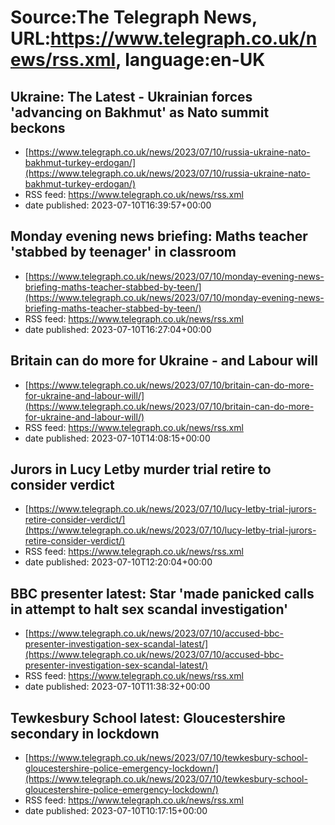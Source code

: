 # Source:The Telegraph News, URL:https://www.telegraph.co.uk/news/rss.xml, language:en-UK

## Ukraine: The Latest - Ukrainian forces 'advancing on Bakhmut' as Nato summit beckons
 - [https://www.telegraph.co.uk/news/2023/07/10/russia-ukraine-nato-bakhmut-turkey-erdogan/](https://www.telegraph.co.uk/news/2023/07/10/russia-ukraine-nato-bakhmut-turkey-erdogan/)
 - RSS feed: https://www.telegraph.co.uk/news/rss.xml
 - date published: 2023-07-10T16:39:57+00:00



## Monday evening news briefing: Maths teacher 'stabbed by teenager' in classroom
 - [https://www.telegraph.co.uk/news/2023/07/10/monday-evening-news-briefing-maths-teacher-stabbed-by-teen/](https://www.telegraph.co.uk/news/2023/07/10/monday-evening-news-briefing-maths-teacher-stabbed-by-teen/)
 - RSS feed: https://www.telegraph.co.uk/news/rss.xml
 - date published: 2023-07-10T16:27:04+00:00



## Britain can do more for Ukraine - and Labour will
 - [https://www.telegraph.co.uk/news/2023/07/10/britain-can-do-more-for-ukraine-and-labour-will/](https://www.telegraph.co.uk/news/2023/07/10/britain-can-do-more-for-ukraine-and-labour-will/)
 - RSS feed: https://www.telegraph.co.uk/news/rss.xml
 - date published: 2023-07-10T14:08:15+00:00



## Jurors in Lucy Letby murder trial retire to consider verdict
 - [https://www.telegraph.co.uk/news/2023/07/10/lucy-letby-trial-jurors-retire-consider-verdict/](https://www.telegraph.co.uk/news/2023/07/10/lucy-letby-trial-jurors-retire-consider-verdict/)
 - RSS feed: https://www.telegraph.co.uk/news/rss.xml
 - date published: 2023-07-10T12:20:04+00:00



## BBC presenter latest: Star 'made panicked calls in attempt to halt sex scandal investigation'
 - [https://www.telegraph.co.uk/news/2023/07/10/accused-bbc-presenter-investigation-sex-scandal-latest/](https://www.telegraph.co.uk/news/2023/07/10/accused-bbc-presenter-investigation-sex-scandal-latest/)
 - RSS feed: https://www.telegraph.co.uk/news/rss.xml
 - date published: 2023-07-10T11:38:32+00:00



## Tewkesbury School latest: Gloucestershire secondary in lockdown
 - [https://www.telegraph.co.uk/news/2023/07/10/tewkesbury-school-gloucestershire-police-emergency-lockdown/](https://www.telegraph.co.uk/news/2023/07/10/tewkesbury-school-gloucestershire-police-emergency-lockdown/)
 - RSS feed: https://www.telegraph.co.uk/news/rss.xml
 - date published: 2023-07-10T10:17:15+00:00



